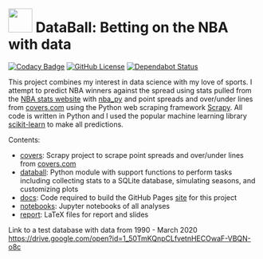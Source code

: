 # <img src="docs/assets/icons/favicon.ico" width="48"> DataBall: Betting on the NBA with data

[![Codacy Badge](https://api.codacy.com/project/badge/Grade/fa9fb0e3be334dd69b4709189849fc29)](https://app.codacy.com/app/klane/databall?utm_source=github.com&utm_medium=referral&utm_content=klane/databall&utm_campaign=Badge_Grade_Settings)
[![GitHub License](https://img.shields.io/github/license/klane/databall.svg)](https://github.com/klane/databall/blob/master/LICENSE)
[![Dependabot Status](https://api.dependabot.com/badges/status?host=github&repo=klane/databall)](https://dependabot.com)

This project combines my interest in data science with my love of sports. I attempt to predict NBA winners against the spread using stats pulled from the [NBA stats website](http://stats.nba.com/) with [nba_py](https://github.com/seemethere/nba_py) and point spreads and over/under lines from [covers.com](http://covers.com) using the Python web scraping framework [Scrapy](https://scrapy.org/). All code is written in Python and I used the popular machine learning library [scikit-learn](http://scikit-learn.org/stable/) to make all predictions.

Contents:

-   [covers](https://github.com/klane/databall/tree/master/covers): Scrapy project to scrape point spreads and over/under lines from [covers.com](http://covers.com)
-   [databall](https://github.com/klane/databall/tree/master/databall): Python module with support functions to perform tasks including collecting stats to a SQLite database, simulating seasons, and customizing plots
-   [docs](https://github.com/klane/databall/tree/master/docs): Code required to build the GitHub Pages [site](https://klane.github.io/databall/) for this project
-   [notebooks](https://github.com/klane/databall/tree/master/notebooks): Jupyter notebooks of all analyses
-   [report](https://github.com/klane/databall/tree/master/report): LaTeX files for report and slides

Link to a test database with data from 1990 - March 2020 https://drive.google.com/open?id=1_50TmKQnpCLfvetnHECOwaF-VBQN-o8c
